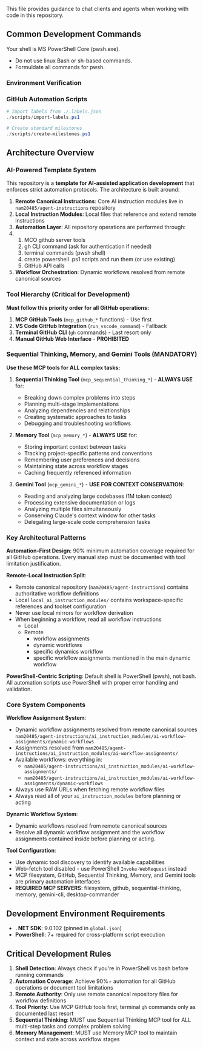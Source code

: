 

This file provides guidance to chat clients and agents when working with code in this repository.

## Common Development Commands

Your shell is MS PowerShell Core (pwsh.exe).

- Do not use linux Bash or sh-based commands.
- Formuldate all commands for pwsh.

### Environment Verification

### GitHub Automation Scripts
```powershell
# Import labels from ./.labels.json
./scripts/import-labels.ps1

# Create standard milestones
./scripts/create-milestones.ps1

```

## Architecture Overview

### AI-Powered Template System
This repository is a **template for AI-assisted application development** that enforces strict automation protocols. The architecture is built around:

1. **Remote Canonical Instructions**: Core AI instruction modules live in `nam20485/agent-instructions` repository
2. **Local Instruction Modules**: Local files that reference and extend remote instructions
3. **Automation Layer**: All repository operations are performed through:
4. 1. MCO github server tools
   2. gh CLI command (ask for authentication if needed)
   3. terminal commands (pwsh shell)
   4. create powershell .ps1 scripts and run them (or use existing)
   5. GitHub API calls
5. **Workflow Orchestration**: Dynamic workflows resolved from remote canonical sources

### Tool Hierarchy (Critical for Development)
**Must follow this priority order for all GitHub operations:**

1. **MCP GitHub Tools** (`mcp_github_*` functions) - Use first
2. **VS Code GitHub Integration** (`run_vscode_command`) - Fallback
3. **Terminal GitHub CLI** (`gh` commands) - Last resort only
4. **Manual GitHub Web Interface** - **PROHIBITED**

### Sequential Thinking, Memory, and Gemini Tools (MANDATORY)
**Use these MCP tools for ALL complex tasks:**

1. **Sequential Thinking Tool** (`mcp_sequential_thinking_*`) - **ALWAYS USE** for:
   - Breaking down complex problems into steps
   - Planning multi-stage implementations
   - Analyzing dependencies and relationships
   - Creating systematic approaches to tasks
   - Debugging and troubleshooting workflows

2. **Memory Tool** (`mcp_memory_*`) - **ALWAYS USE** for:
   - Storing important context between tasks
   - Tracking project-specific patterns and conventions
   - Remembering user preferences and decisions
   - Maintaining state across workflow stages
   - Caching frequently referenced information

3. **Gemini Tool** (`mcp_gemini_*`) - **USE FOR CONTEXT CONSERVATION**:
   - Reading and analyzing large codebases (1M token context)
   - Processing extensive documentation or logs
   - Analyzing multiple files simultaneously
   - Conserving Claude's context window for other tasks
   - Delegating large-scale code comprehension tasks

### Key Architectural Patterns

**Automation-First Design**: 90% minimum automation coverage required for all GitHub operations. Every manual step must be documented with tool limitation justification.

**Remote-Local Instruction Split**: 
- Remote canonical repository (`nam20485/agent-instructions`) contains authoritative workflow definitions
- Local `local_ai_instruction_modules/` contains workspace-specific references and toolset configuration
- Never use local mirrors for workflow derivation
- When beginning a workflow, read all workflow instructions
  - Local
  - Remote
    - workflow assignments
    - dynamic workflows
    - specific dynamics workflow
    - specific workflow assignments mentioned in the main dynamic workflow

**PowerShell-Centric Scripting**: Default shell is PowerShell (pwsh), not bash. All automation scripts use PowerShell with proper error handling and validation.

### Core System Components

**Workflow Assignment System**: 
- Dynamic workflow assignments resolved from remote canonical sources `nam20485/agent-instructions/ai_instruction_modules/ai-workflow-assignments/dynamic-workflows`
- Assignments resolved from `nam20485/agent-instructions/ai_instruction_modules/ai-workflow-assignments/`
- Available workflows: everything in:
  - `nam20485/agent-instructions/ai_instruction_modules/ai-workflow-assignments/`
  - `nam20485/agent-instructions/ai_instruction_modules/ai-workflow-assignments/dynamic-workflows`
- Always use RAW URLs when fetching remote workflow files
- Always read all of your `ai_instruction_modules` before planning or acting

**Dynamic Workflow System**:
- Dynamic workflows resolved from remote canonical sources
- Resolve all dynamic workflow assignment and the workflow assignments contained inside before planning or acting.

**Tool Configuration**:
- Use dynamic tool discovery to identify available capabilities
- Web-fetch tool disabled - use PowerShell `Invoke-WebRequest` instead
- MCP filesystem, GitHub, Sequential Thinking, Memory, and Gemini tools are primary automation interfaces
- **REQUIRED MCP SERVERS**: filesystem, github, sequential-thinking, memory, gemini-cli, desktop-commander

## Development Environment Requirements

- **. NET SDK**: 9.0.102 (pinned in `global.json`) 
- **PowerShell**: 7+ required for cross-platform script execution

## Critical Development Rules

1. **Shell Detection**: Always check if you're in PowerShell vs bash before running commands
2. **Automation Coverage**: Achieve 90%+ automation for all GitHub operations or document tool limitations
3. **Remote Authority**: Only use remote canonical repository files for workflow definitions
4. **Tool Priority**: Use MCP GitHub tools first, terminal `gh` commands only as documented last resort
5. **Sequential Thinking**: MUST use Sequential Thinking MCP tool for ALL multi-step tasks and complex problem solving
6. **Memory Management**: MUST use Memory MCP tool to maintain context and state across workflow stages
<!-- 7. **Context Conservation**: USE Gemini MCP tool (1M token context) when reading large codebases or extensive documentation to preserve Claude's context -->